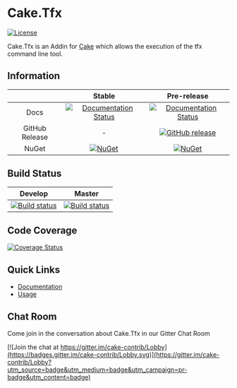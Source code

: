 # Cake.Tfx

[![License](http://img.shields.io/:license-mit-blue.svg)](http://cake-contrib.mit-license.org)

Cake.Tfx is an Addin for [Cake](http://cakebuild.net/) which allows the execution of the tfx command line tool.

## Information

||Stable|Pre-release|
|:--:|:--:|:--:|
|Docs|[![Documentation Status](https://readthedocs.org/projects/caketfx/badge/?version=stable)](http://caketfx.readthedocs.org/en/stable/)|[![Documentation Status](https://readthedocs.org/projects/caketfx/badge/?version=develop)](http://caketfx.readthedocs.org/en/develop/)|
|GitHub Release|-|[![GitHub release](https://img.shields.io/github/release/cake-contrib/Cake.Tfx.svg)](https://github.com/cake-contrib/Cake.Tfx/releases/latest)|
|NuGet|[![NuGet](https://img.shields.io/nuget/v/Cake.Tfx.svg)](https://www.nuget.org/packages/Cake.Tfx)|[![NuGet](https://img.shields.io/nuget/vpre/Cake.Tfx.svg)](https://www.nuget.org/packages/Cake.Tfx)|

## Build Status

|Develop|Master|
|:--:|:--:|
|[![Build status](https://ci.appveyor.com/api/projects/status/icb3n5ij9le1i5bv/branch/develop?svg=true)](https://ci.appveyor.com/project/cakecontrib/cake-tfx/branch/develop)|[![Build status](https://ci.appveyor.com/api/projects/status/icb3n5ij9le1i5bv/branch/develop?svg=true)](https://ci.appveyor.com/project/cakecontrib/cake-tfx/branch/master)|

## Code Coverage

[![Coverage Status](https://coveralls.io/repos/github/cake-contrib/Cake.Tfx/badge.svg)](https://coveralls.io/github/cake-contrib/Cake.Tfx)

## Quick Links

- [Documentation](http://caketfx.readthedocs.org/en/develop/)
- [Usage](http://caketfx.readthedocs.org/en/develop/usage/)

## Chat Room
Come join in the conversation about Cake.Tfx in our Gitter Chat Room

[![Join the chat at https://gitter.im/cake-contrib/Lobby](https://badges.gitter.im/cake-contrib/Lobby.svg)](https://gitter.im/cake-contrib/Lobby?utm_source=badge&utm_medium=badge&utm_campaign=pr-badge&utm_content=badge)
